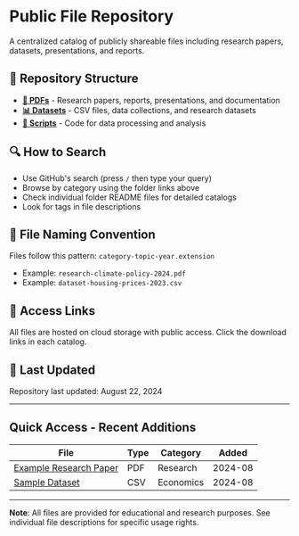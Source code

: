 # Public File Repository

A centralized catalog of publicly shareable files including research papers,
datasets, presentations, and reports.

## 📁 Repository Structure

- **[📄 PDFs](./pdfs/)** - Research papers, reports, presentations, and
  documentation
- **[📊 Datasets](./datasets/)** - CSV files, data collections, and research
  datasets
- **[🔧 Scripts](./scripts/)** - Code for data processing and analysis

## 🔍 How to Search

- Use GitHub's search (press `/` then type your query)
- Browse by category using the folder links above
- Check individual folder README files for detailed catalogs
- Look for tags in file descriptions

## 📝 File Naming Convention

Files follow this pattern: `category-topic-year.extension`

- Example: `research-climate-policy-2024.pdf`
- Example: `dataset-housing-prices-2023.csv`

## 🔗 Access Links

All files are hosted on cloud storage with public access. Click the download
links in each catalog.

## 📅 Last Updated

Repository last updated: August 22, 2024

---

## Quick Access - Recent Additions

| File                           | Type | Category  | Added   |
| ------------------------------ | ---- | --------- | ------- |
| [Example Research Paper](link) | PDF  | Research  | 2024-08 |
| [Sample Dataset](link)         | CSV  | Economics | 2024-08 |

---

**Note**: All files are provided for educational and research purposes. See
individual file descriptions for specific usage rights.
